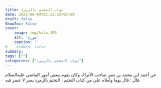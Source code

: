 ```yaml
---
title: ثواب التختم بالزمرد
date: 2023-06-04T01:21:13+03:00
draft: false
ShowToc: False
cover:
    image: img/hala.JPG
    alt: 'صورة'
    caption: ''
#    hidden: false
summary: 
tags: [""]
categories: ["ثواب التختم بالزمرد"]
---
```

عن أحمد
ابن محمد بن نصر صاحب الأتراك وكان يقوم ببعض أمور الماضي عليه‌السلام قال :
قال يوما وأملاه علي من كتاب التختم ، التختم بالزمرد يسر لا عسر فيه.


